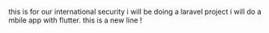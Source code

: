 this is for our international security
i will be doing a laravel project
i will do a mbile app with flutter.
this is a new line !
